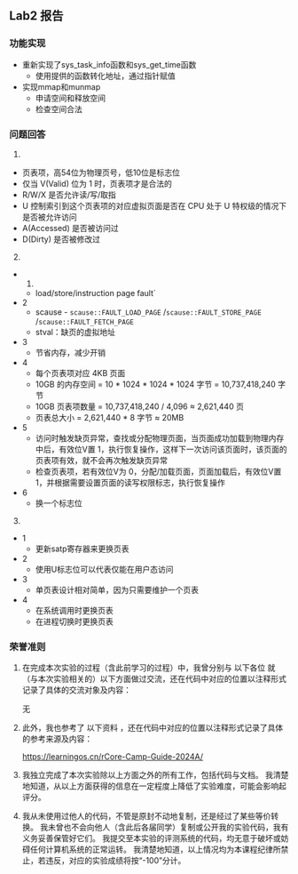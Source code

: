 ## Lab2 报告
### 功能实现
+ 重新实现了sys_task_info函数和sys_get_time函数
    + 使用提供的函数转化地址，通过指针赋值
+ 实现mmap和munmap
    + 申请空间和释放空间
    + 检查空间合法

### 问题回答
1. 
+ 页表项，高54位为物理页号，低10位是标志位
+ 仅当 V(Valid) 位为 1 时，页表项才是合法的
+ R/W/X 是否允许读/写/取指
+ U 控制索引到这个页表项的对应虚拟页面是否在 CPU 处于 U 特权级的情况下是否被允许访问
+ A(Accessed) 是否被访问过
+ D(Dirty) 是否被修改过
2.
+ 1.
    + load/store/instruction page fault`
+ 2
    + scause - `scause::FAULT_LOAD_PAGE` /`scause::FAULT_STORE_PAGE` /`scause::FAULT_FETCH_PAGE`
    + stval：缺页的虚拟地址
+ 3
    + 节省内存，减少开销
+ 4
    + 每个页表项对应 4KB 页面
    + 10GB 的内存空间 = 10 * 1024 * 1024 * 1024 字节 = 10,737,418,240 字节
    + 10GB 页表项数量 = 10,737,418,240 / 4,096 ≈ 2,621,440 页
    + 页表总大小 = 2,621,440 * 8 字节 ≈ 20MB
+ 5
    + 访问时触发缺页异常，查找或分配物理页面，当页面成功加载到物理内存中后，有效位V置 1，执行恢复操作，这样下一次访问该页面时，该页面的页表项有效，就不会再次触发缺页异常
    + 检查页表项，若有效位V为 0，分配/加载页面，页面加载后，有效位V置 1，并根据需要设置页面的读写权限标志，执行恢复操作
+ 6
    + 换一个标志位

3.
+ 1
    + 更新satp寄存器来更换页表
+ 2
    + 使用U标志位可以代表仅能在用户态访问
+ 3
    + 单页表设计相对简单，因为只需要维护一个页表
+ 4
    + 在系统调用时更换页表
    + 在进程切换时更换页表
### 荣誉准则
1. 在完成本次实验的过程（含此前学习的过程）中，我曾分别与 以下各位 就（与本次实验相关的）以下方面做过交流，还在代码中对应的位置以注释形式记录了具体的交流对象及内容：

    无

2. 此外，我也参考了 以下资料 ，还在代码中对应的位置以注释形式记录了具体的参考来源及内容：

    https://learningos.cn/rCore-Camp-Guide-2024A/  

3. 我独立完成了本次实验除以上方面之外的所有工作，包括代码与文档。 我清楚地知道，从以上方面获得的信息在一定程度上降低了实验难度，可能会影响起评分。

4. 我从未使用过他人的代码，不管是原封不动地复制，还是经过了某些等价转换。 我未曾也不会向他人（含此后各届同学）复制或公开我的实验代码，我有义务妥善保管好它们。 我提交至本实验的评测系统的代码，均无意于破坏或妨碍任何计算机系统的正常运转。 我清楚地知道，以上情况均为本课程纪律所禁止，若违反，对应的实验成绩将按“-100”分计。